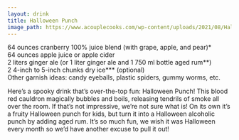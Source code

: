 ```yaml
---
layout: drink
title: Halloween Punch
image_path: https://www.acouplecooks.com/wp-content/uploads/2021/08/Halloween-Punch-005s-368x368.jpg
---
```


64 ounces cranberry 100% juice blend (with grape, apple, and pear)*  
64 ounces apple juice or apple cider  
2 liters ginger ale (or 1 liter ginger ale and 1 750 ml bottle aged rum**)  
2 4-inch to 5-inch chunks dry ice*** (optional)  
Other garnish ideas: candy eyeballs, plastic spiders, gummy worms, etc.    


Here’s a spooky drink that’s over-the-top fun: Halloween Punch! This blood red cauldron magically bubbles and boils, releasing tendrils of smoke all over the room. If that’s not impressive, we’re not sure what is! On its own it’s a fruity Halloween punch for kids, but turn it into a Halloween alcoholic punch by adding aged rum. It’s so much fun, we wish it was Halloween every month so we’d have another excuse to pull it out!
